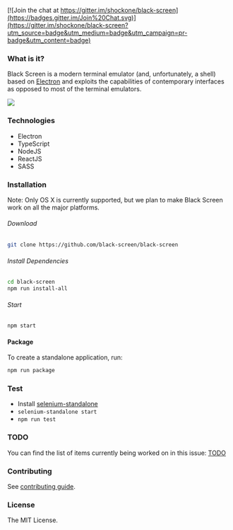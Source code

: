 [![Join the chat at https://gitter.im/shockone/black-screen](https://badges.gitter.im/Join%20Chat.svg)](https://gitter.im/shockone/black-screen?utm_source=badge&utm_medium=badge&utm_campaign=pr-badge&utm_content=badge)

### What is it?

Black Screen is a modern terminal emulator (and, unfortunately, a shell) based on [Electron](http://electron.atom.io/) and exploits the capabilities of contemporary interfaces as opposed to most of the terminal emulators.

![](https://dl.dropboxusercontent.com/spa/dlqheu39w0arg9q/ucvbthot.png)

### Technologies

* Electron
* TypeScript
* NodeJS
* ReactJS
* SASS

### Installation

Note: Only OS X is currently supported, but we plan to make Black Screen work on all the major platforms.

###### Download
```bash
git clone https://github.com/black-screen/black-screen
```
###### Install Dependencies
```bash
cd black-screen
npm run install-all
```
###### Start
```bash
npm start
```

#### Package

To create a standalone application, run:

```bash
npm run package
```

### Test

* Install [selenium-standalone](https://github.com/vvo/selenium-standalone)
* `selenium-standalone start`
* `npm run test`

### TODO

You can find the list of items currently being worked on in this issue: [TODO](https://github.com/shockone/black-screen/issues/58)

### Contributing

See [contributing guide](https://github.com/shockone/black-screen/blob/master/CONTRIBUTING.md).

### License

The MIT License.
